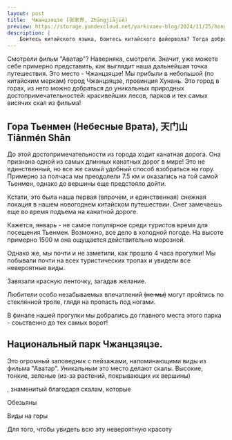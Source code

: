 ```yaml
---
layout: post
title:  Чжанцзяцзе (张家界, Zhāngjiājiè)
preview: https://storage.yandexcloud.net/yarkivaev-blog/2024/11/25/hong_kong_metro.jpg
description: |
    Боитесь китайского языка, боитесь китайского файервола? Тогда добро пожаловать в Гонконг, а-ля Китайский Нью-Йорк! Первый в мире город по количеству небоскребов, город с колоссальной плотностью населения. А еще это город двухэтажных автобусов :)
---
```



Смотрели фильм "Аватар"? Наверняка, смотрели. Значит, уже можете себе примерно представить, как выглядит наша дальнейшая точка путешествия. Это место - Чжанцзяцзе! Мы прибыли в небольшой (по китайским меркам) город Чжанцзяцзе, провинция Хунань. Это город в горах, из него можно добраться до уникальных природных достопримечательностей: красивейших лесов, парков и тех самых висячих скал из фильма! 


## Гора Тьенмен (Небесные Врата), 天门山 Tiānmén Shān
До этой достопримечательности из города ходит канатная дорога. Она признана одной из самых длинных канатных дорог в мире! Это не единственный, но все же самый удобный способ взобраться на гору. Примерно за полчаса мы преодолели 7.5 км и оказались на той самой Тьенмен, однако до вершины еще предстояло дойти. 

Кстати, это была наша первая (впрочем, и единственная) снежная локация в нашем новогоднем китайском путешествии. Снег замечаешь еще во время подъема на канатной дороге. 

Кажется, январь - не самое популярное среди туристов время для посещения Тьенмен. Возможно, все дело в холодной погоде. На высоте примерно 1500 м она ощущается действительно морозной.


Однако же, мы почти и не заметили, как прошло 4 часа прогулки! Мы побывали почти на всех туристических тропах и увидели все невероятные виды. 

Завязали красную ленточку, загадав желание.

Любители особо незабываемых впечатлений ~~(не мы)~~ могут пройтись по стеклянной тропе, глядя на пропасть под ногами.

В финале нашей прогулки мы добрались до главного места этого парка - соьственно до тех самых ворот!







## Национальный парк Чжанцзяцзе.

Это огромный заповедник с пейзажами, напоминающими виды из фильма "Аватар". Уникальным это место делают скалы. Высокие, тонкие, зеленые (из-за растений, покрывающих их вершины) 


, знаменитый благодаря скалам, которые  

Обезьяны

Виды на горы


Для того, чтобы увидеть всю эту невероятную красоту 